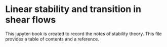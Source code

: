 # Linear stability and transition in shear flows

This jupyter-book is created to record the notes of stability theory. This file provides a table of contents and a reference.

```{tableofcontents}
```

```{bibliography}
```